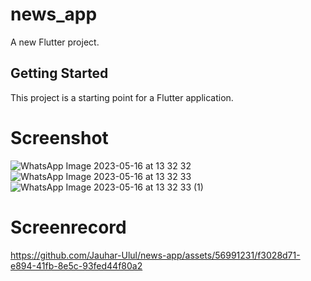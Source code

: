 # news_app

A new Flutter project.

## Getting Started

This project is a starting point for a Flutter application.

# Screenshot
![WhatsApp Image 2023-05-16 at 13 32 32](https://github.com/Jauhar-Ulul/news-app/assets/56991231/6bf7af96-f919-4766-b9bc-a09f4eb2e689)
![WhatsApp Image 2023-05-16 at 13 32 33](https://github.com/Jauhar-Ulul/news-app/assets/56991231/0a04ca12-e667-4fb4-8518-c63f9ccd5c9f)
![WhatsApp Image 2023-05-16 at 13 32 33 (1)](https://github.com/Jauhar-Ulul/news-app/assets/56991231/81cd8607-d4af-4f1d-936e-819b1195be07)

# Screenrecord


https://github.com/Jauhar-Ulul/news-app/assets/56991231/f3028d71-e894-41fb-8e5c-93fed44f80a2


